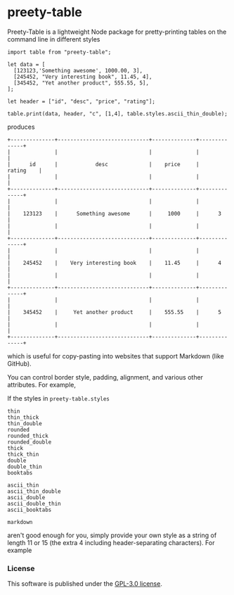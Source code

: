 # preety-table

Preety-Table is a lightweight Node package for pretty-printing tables on the command line in different styles


```
import table from "preety-table";

let data = [
  [123123,'Something awesome', 1000.00, 3],
  [245452, "Very interesting book", 11.45, 4],
  [345452, "Yet another product", 555.55, 5],
];

let header = ["id", "desc", "price", "rating"];

table.print(data, header, "c", [1,4], table.styles.ascii_thin_double);

```

produces
<!--pytest-codeblocks:expected-output-->
```
+--------------+-----------------------------+--------------+--------------+
|              |                             |              |              |
|      id      |            desc             |    price     |    rating    |
|              |                             |              |              |
+--------------+-----------------------------+--------------+--------------+
|              |                             |              |              |
|    123123    |      Something awesome      |     1000     |      3       |
|              |                             |              |              |
+--------------+-----------------------------+--------------+--------------+
|              |                             |              |              |
|    245452    |    Very interesting book    |    11.45     |      4       |
|              |                             |              |              |
+--------------+-----------------------------+--------------+--------------+
|              |                             |              |              |
|    345452    |     Yet another product     |    555.55    |      5       |
|              |                             |              |              |
+--------------+-----------------------------+--------------+--------------+
```
which is useful for copy-pasting into websites that support Markdown (like GitHub).

You can control border style, padding, alignment, and various other attributes. For
example,

If the styles in `preety-table.styles`
```
thin
thin_thick
thin_double
rounded
rounded_thick
rounded_double
thick
thick_thin
double
double_thin
booktabs

ascii_thin
ascii_thin_double
ascii_double
ascii_double_thin
ascii_booktabs

markdown
```
aren't good enough for you, simply provide your own
style as a string of length  11 or 15 (the extra 4 including header-separating
characters). For example

### License
This software is published under the [GPL-3.0
license](https://www.gnu.org/licenses/gpl-3.0.en.html).